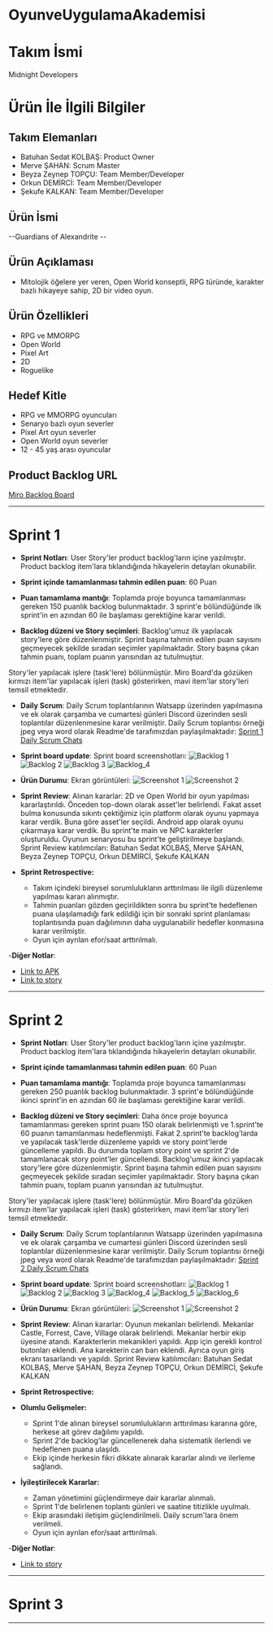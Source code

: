 # OyunveUygulamaAkademisi
# **Takım İsmi**

Midnight Developers

# Ürün İle İlgili Bilgiler

## Takım Elemanları

- Batuhan Sedat KOLBAŞ: Product Owner
- Merve ŞAHAN: Scrum Master
- Beyza Zeynep TOPÇU: Team Member/Developer
- Orkun DEMİRCİ: Team Member/Developer
- Şekufe KALKAN: Team Member/Developer

## Ürün İsmi

--Guardians of Alexandrite --

## Ürün Açıklaması

- Mitolojik öğelere yer veren, Open World konseptli, RPG türünde, karakter bazlı hikayeye sahip, 2D bir video oyun.

## Ürün Özellikleri

- RPG ve MMORPG
- Open World
- Pixel Art
- 2D
- Roguelike

## Hedef Kitle

- RPG ve MMORPG oyuncuları
- Senaryo bazlı oyun severler
- Pixel Art oyun severler
- Open World oyun severler
- 12 - 45 yaş arası oyuncular

## Product Backlog URL

[Miro Backlog Board](https://miro.com/app/board/uXjVO3JhxBQ=/)

---

# Sprint 1

- **Sprint Notları**: User Story'ler product backlog'ların içine yazılmıştır. Product backlog item'lara tıklandığında hikayelerin detayları okunabilir.

- **Sprint içinde tamamlanması tahmin edilen puan**: 60 Puan

- **Puan tamamlama mantığı**: Toplamda proje boyunca tamamlanması gereken 150 puanlık backlog bulunmaktadır. 3 sprint'e bölündüğünde ilk sprint'in en azından 60 ile başlaması gerektiğine karar verildi.

- **Backlog düzeni ve Story seçimleri**: Backlog'umuz ilk yapılacak story'lere göre düzenlenmiştir. Sprint başına tahmin edilen puan sayısını geçmeyecek şekilde sıradan seçimler yapılmaktadır. Story başına çıkan tahmin puanı, toplam puanın yarısından az tutulmuştur. 

Story'ler yapılacak işlere (task'lere) bölünmüştür. Miro Board'da gözüken kırmızı item'lar yapılacak işleri (task) gösterirken, mavi item'lar story'leri temsil etmektedir.

- **Daily Scrum**: Daily Scrum toplantılarının Watsapp üzerinden yapılmasına ve ek olarak çarşamba ve cumartesi günleri Discord üzerinden sesli toplantılar düzenlenmesine karar verilmiştir. Daily Scrum toplantısı örneği jpeg veya word olarak Readme'de tarafımızdan paylaşılmaktadır: [Sprint 1 Daily Scrum Chats](https://docs.google.com/document/d/14oap1eQR4GSkmV9akzDqlCCkTzoirvryMO8fbXKxPkM/edit?usp=sharing)

- **Sprint board update**: Sprint board screenshotları: 
![Backlog 1](https://github.com/mervesahan142/OyunveUygulamaAkademisi/blob/main/ProjectManagement/Sprint1Documents/sprint%201(miro).PNG) 
![Backlog 2](https://github.com/mervesahan142/OyunveUygulamaAkademisi/blob/main/ProjectManagement/Sprint1Documents/sprint%201(updated%20version).PNG) 
![Backlog 3](https://github.com/mervesahan142/OyunveUygulamaAkademisi/blob/main/ProjectManagement/Sprint1Documents/sprint%201.2.png)
![Backlog_4](https://github.com/mervesahan142/OyunveUygulamaAkademisi/blob/main/ProjectManagement/Sprint1Documents/sprint1_2.version.PNG)

- **Ürün Durumu**: Ekran görüntüleri:
  ![Screenshot 1](https://github.com/mervesahan142/OyunveUygulamaAkademisi/blob/main/ProjectManagement/Sprint1Documents/productss1.png)
  ![Screenshot 2](https://github.com/mervesahan142/OyunveUygulamaAkademisi/blob/main/ProjectManagement/Sprint1Documents/productss2.png)

- **Sprint Review**: 
Alınan kararlar: 2D ve Open World bir oyun yapılması kararlaştırıldı. Önceden top-down olarak asset'ler belirlendi. Fakat asset bulma konusunda sıkıntı çektiğimiz için platform olarak oyunu yapmaya karar verdik. Buna göre asset'ler seçildi. Android app olarak oyunu çıkarmaya karar verdik. Bu sprint'te main ve NPC karakterler oluşturuldu. Oyunun senaryosu bu sprint'te geliştirilmeye başlandı. Sprint Review katılımcıları: Batuhan Sedat KOLBAŞ, Merve ŞAHAN, Beyza Zeynep TOPÇU, Orkun DEMİRCİ, Şekufe KALKAN

- **Sprint Retrospective:**
  - Takım içindeki bireysel sorumlulukların arttırılması ile ilgili düzenleme yapılması kararı alınmıştır.
  - Tahmin puanları gözden geçirildikten sonra bu sprint'te hedeflenen puana ulaşılamadığı fark edildiği için bir sonraki sprint planlaması toplantısında puan dağılımının daha uygulanabilir hedefler konmasına karar verilmiştir.
  - Oyun için ayrılan efor/saat arttırılmalı.

-**Diğer Notlar**:
- [Link to APK](https://drive.google.com/file/d/1xdG9lqnFakvpY5Ax3UCSazqWi1_cayjj/view?usp=sharing)
- [Link to story](https://docs.google.com/document/d/1qeP6IqIVlxglghG1ofAf2P7BxvNAaVSftV7PXGu6gaM/edit?usp=sharing)

---

# Sprint 2

- **Sprint Notları**: User Story'ler product backlog'ların içine yazılmıştır. Product backlog item'lara tıklandığında hikayelerin detayları okunabilir.

- **Sprint içinde tamamlanması tahmin edilen puan**: 60 Puan

- **Puan tamamlama mantığı**: Toplamda proje boyunca tamamlanması gereken 250 puanlık backlog bulunmaktadır. 3 sprint'e bölündüğünde ikinci sprint'in en azından 60 ile başlaması gerektiğine karar verildi.

- **Backlog düzeni ve Story seçimleri**: Daha önce proje boyunca tamamlanması gereken sprint puanı 150 olarak belirlenmişti ve 1.sprint'te 60 puanın tamamlanması hedeflenmişti. Fakat 2.sprint'te backlog'larda ve yapılacak task'lerde düzenleme yapıldı ve story point'lerde güncelleme yapıldı. Bu durumda toplam story point ve sprint 2'de tamamlanacak story point'ler güncellendi. Backlog'umuz ikinci yapılacak story'lere göre düzenlenmiştir. Sprint başına tahmin edilen puan sayısını geçmeyecek şekilde sıradan seçimler yapılmaktadır. Story başına çıkan tahmin puanı, toplam puanın yarısından az tutulmuştur. 

Story'ler yapılacak işlere (task'lere) bölünmüştür. Miro Board'da gözüken kırmızı item'lar yapılacak işleri (task) gösterirken, mavi item'lar story'leri temsil etmektedir.

- **Daily Scrum**: Daily Scrum toplantılarının Watsapp üzerinden yapılmasına ve ek olarak çarşamba ve cumartesi günleri Discord üzerinden sesli toplantılar düzenlenmesine karar verilmiştir. Daily Scrum toplantısı örneği jpeg veya word olarak Readme'de tarafımızdan paylaşılmaktadır: [Sprint 2 Daily Scrum Chats](https://docs.google.com/document/d/19F4HORR3y_y2Tnfo4owzOPsL-pWz4xs-7jKmnwiB6Jo/edit?usp=sharing)

- **Sprint board update**: Sprint board screenshotları: 
![Backlog 1](https://github.com/mervesahan142/OyunveUygulamaAkademisi/blob/main/ProjectManagement/Sprint2Documents/sprint2.1.png) 
![Backlog 2](https://github.com/mervesahan142/OyunveUygulamaAkademisi/blob/main/ProjectManagement/Sprint2Documents/sprint2.2.png) 
![Backlog 3](https://github.com/mervesahan142/OyunveUygulamaAkademisi/blob/main/ProjectManagement/Sprint2Documents/sprint2.3.png)
![Backlog_4](https://github.com/mervesahan142/OyunveUygulamaAkademisi/blob/main/ProjectManagement/Sprint2Documents/sprint2.4.png)
![Backlog_5](https://github.com/mervesahan142/OyunveUygulamaAkademisi/blob/main/ProjectManagement/Sprint2Documents/sprint2.5.png)
![Backlog_6](https://github.com/mervesahan142/OyunveUygulamaAkademisi/blob/main/ProjectManagement/Sprint2Documents/sprint2.6.png)

- **Ürün Durumu**: Ekran görüntüleri:
  ![Screenshot 1]()
  ![Screenshot 2]()

- **Sprint Review**: 
Alınan kararlar: Oyunun mekanları belirlendi. Mekanlar Castle, Forrest, Cave, Village olarak belirlendi. Mekanlar herbir ekip üyesine atandı. Karakterlerin mekanikleri yapıldı. App için gerekli kontrol butonları eklendi. Ana karekterin can barı eklendi. Ayrıca oyun giriş ekranı tasarlandı ve yapıldı. Sprint Review katılımcıları: Batuhan Sedat KOLBAŞ, Merve ŞAHAN, Beyza Zeynep TOPÇU, Orkun DEMİRCİ, Şekufe KALKAN

- **Sprint Retrospective:**
- **Olumlu Gelişmeler:**
  - Sprint 1'de alınan bireysel sorumlulukların arttırılması kararına göre, herkese ait görev dağılımı yapıldı.
  - Sprint 2'de backlog'lar güncellenerek daha sistematik ilerlendi ve hedeflenen puana ulaşıldı.
  - Ekip içinde herkesin fikri dikkate alınarak kararlar alındı ve ilerleme sağlandı.
- **İyileştirilecek Kararlar:** 
  - Zaman yönetimini güçlendirmeye dair kararlar alınmalı.
  - Sprint 1'de belirlenen toplantı günleri ve saatine titizlikle uyulmalı.
  - Ekip arasındaki iletişim güçlendirilmeli. Daily scrum'lara önem verilmeli.
  - Oyun için ayrılan efor/saat arttırılmalı.

-**Diğer Notlar**:
- [Link to story](https://docs.google.com/document/d/1qeP6IqIVlxglghG1ofAf2P7BxvNAaVSftV7PXGu6gaM/edit?usp=sharing)

---

# Sprint 3

---

